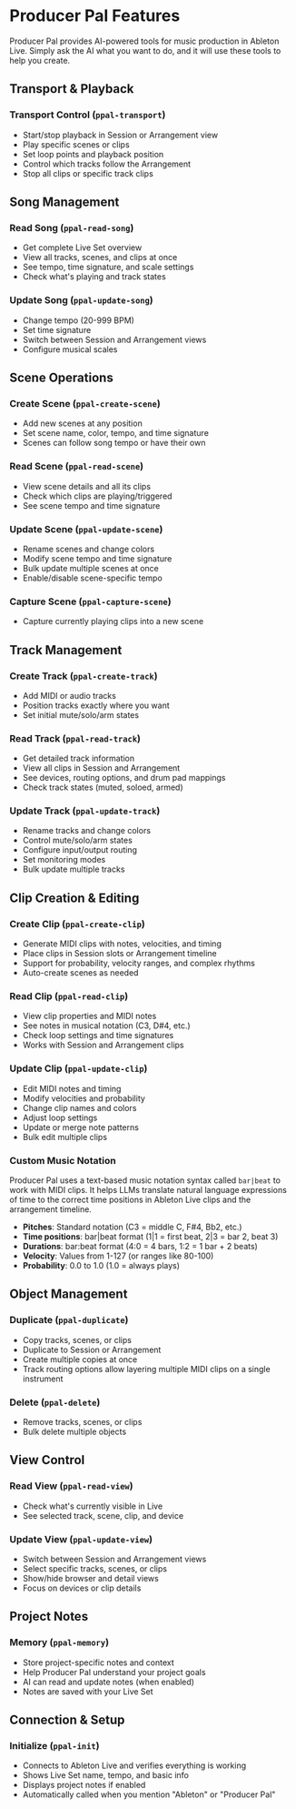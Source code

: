 # Producer Pal Features

Producer Pal provides AI-powered tools for music production in Ableton Live.
Simply ask the AI what you want to do, and it will use these tools to help you
create.

## Transport & Playback

### Transport Control (`ppal-transport`)

- Start/stop playback in Session or Arrangement view
- Play specific scenes or clips
- Set loop points and playback position
- Control which tracks follow the Arrangement
- Stop all clips or specific track clips

## Song Management

### Read Song (`ppal-read-song`)

- Get complete Live Set overview
- View all tracks, scenes, and clips at once
- See tempo, time signature, and scale settings
- Check what's playing and track states

### Update Song (`ppal-update-song`)

- Change tempo (20-999 BPM)
- Set time signature
- Switch between Session and Arrangement views
- Configure musical scales

## Scene Operations

### Create Scene (`ppal-create-scene`)

- Add new scenes at any position
- Set scene name, color, tempo, and time signature
- Scenes can follow song tempo or have their own

### Read Scene (`ppal-read-scene`)

- View scene details and all its clips
- Check which clips are playing/triggered
- See scene tempo and time signature

### Update Scene (`ppal-update-scene`)

- Rename scenes and change colors
- Modify scene tempo and time signature
- Bulk update multiple scenes at once
- Enable/disable scene-specific tempo

### Capture Scene (`ppal-capture-scene`)

- Capture currently playing clips into a new scene

## Track Management

### Create Track (`ppal-create-track`)

- Add MIDI or audio tracks
- Position tracks exactly where you want
- Set initial mute/solo/arm states

### Read Track (`ppal-read-track`)

- Get detailed track information
- View all clips in Session and Arrangement
- See devices, routing options, and drum pad mappings
- Check track states (muted, soloed, armed)

### Update Track (`ppal-update-track`)

- Rename tracks and change colors
- Control mute/solo/arm states
- Configure input/output routing
- Set monitoring modes
- Bulk update multiple tracks

## Clip Creation & Editing

### Create Clip (`ppal-create-clip`)

- Generate MIDI clips with notes, velocities, and timing
- Place clips in Session slots or Arrangement timeline
- Support for probability, velocity ranges, and complex rhythms
- Auto-create scenes as needed

### Read Clip (`ppal-read-clip`)

- View clip properties and MIDI notes
- See notes in musical notation (C3, D#4, etc.)
- Check loop settings and time signatures
- Works with Session and Arrangement clips

### Update Clip (`ppal-update-clip`)

- Edit MIDI notes and timing
- Modify velocities and probability
- Change clip names and colors
- Adjust loop settings
- Update or merge note patterns
- Bulk edit multiple clips

### Custom Music Notation

Producer Pal uses a text-based music notation syntax called `bar|beat` to work
with MIDI clips. It helps LLMs translate natural language expressions of time to
the correct time positions in Ableton Live clips and the arrangement timeline.

- **Pitches**: Standard notation (C3 = middle C, F#4, Bb2, etc.)
- **Time positions**: bar|beat format (1|1 = first beat, 2|3 = bar 2, beat 3)
- **Durations**: bar:beat format (4:0 = 4 bars, 1:2 = 1 bar + 2 beats)
- **Velocity**: Values from 1-127 (or ranges like 80-100)
- **Probability**: 0.0 to 1.0 (1.0 = always plays)

## Object Management

### Duplicate (`ppal-duplicate`)

- Copy tracks, scenes, or clips
- Duplicate to Session or Arrangement
- Create multiple copies at once
- Track routing options allow layering multiple MIDI clips on a single
  instrument

### Delete (`ppal-delete`)

- Remove tracks, scenes, or clips
- Bulk delete multiple objects

## View Control

### Read View (`ppal-read-view`)

- Check what's currently visible in Live
- See selected track, scene, clip, and device

### Update View (`ppal-update-view`)

- Switch between Session and Arrangement views
- Select specific tracks, scenes, or clips
- Show/hide browser and detail views
- Focus on devices or clip details

## Project Notes

### Memory (`ppal-memory`)

- Store project-specific notes and context
- Help Producer Pal understand your project goals
- AI can read and update notes (when enabled)
- Notes are saved with your Live Set

## Connection & Setup

### Initialize (`ppal-init`)

- Connects to Ableton Live and verifies everything is working
- Shows Live Set name, tempo, and basic info
- Displays project notes if enabled
- Automatically called when you mention "Ableton" or "Producer Pal"
